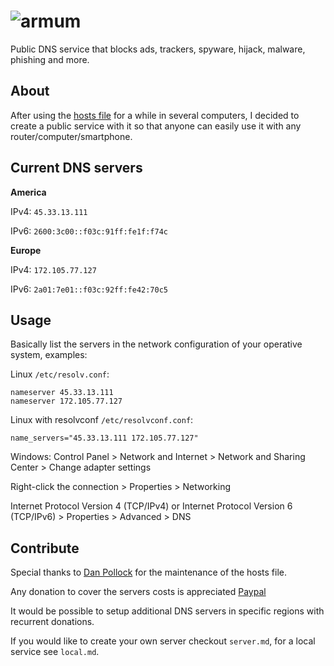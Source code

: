 # ![armum](https://armum.net/img/armum.png "Armum")
Public DNS service that blocks ads, trackers, spyware, hijack, malware, phishing and more.

## About
After using the [hosts file](https://someonewhocares.org/hosts/zero/hosts) for a while in several computers, I decided to create a public service with it so that anyone can easily use it with any router/computer/smartphone.

## Current DNS servers

**America**

IPv4: `45.33.13.111`

IPv6: `2600:3c00::f03c:91ff:fe1f:f74c`


**Europe**

IPv4: `172.105.77.127`

IPv6: `2a01:7e01::f03c:92ff:fe42:70c5`

## Usage

Basically list the servers in the network configuration of your operative system, examples:

Linux `/etc/resolv.conf`:
```
nameserver 45.33.13.111
nameserver 172.105.77.127
```

Linux with resolvconf `/etc/resolvconf.conf`:
```
name_servers="45.33.13.111 172.105.77.127"
```

Windows:
Control Panel > Network and Internet > Network and Sharing Center > Change adapter settings

Right-click the connection > Properties > Networking

Internet Protocol Version 4 (TCP/IPv4) or Internet Protocol Version 6 (TCP/IPv6) > Properties > Advanced > DNS

## Contribute

Special thanks to [Dan Pollock](https://someonewhocares.org/) for the maintenance of the hosts file.

Any donation to cover the servers costs is appreciated [Paypal](https://www.paypal.com/paypalme/mencargo/USD)

It would be possible to setup additional DNS servers in specific regions with recurrent donations.

If you would like to create your own server checkout `server.md`, for a local service see `local.md`.
